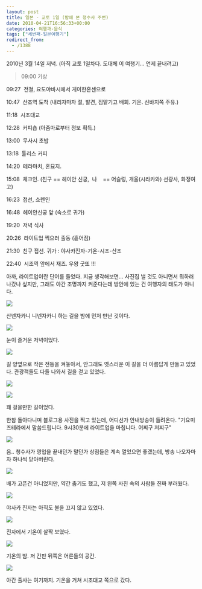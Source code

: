```yaml
---
layout: post
title: 일본 - 교토 1일 (밤에 본 청수사 주변)
date: 2010-04-21T16:56:33+00:00
categories: 여행과-음식
tags: ["세번째-일본여행기"]
redirect_from:
  - /1388
---
```


2010년 3월 14일 저녁. (아직 교토 1일차다. 도대체 이 여행기... 언제 끝내려고)

> 09:00 기상

09:27  전철, 요도야바시에서 게이한혼센으로

10:47  산조역 도착 (내리자마자 절, 발견, 짐맡기고 배회. 기온. 신바지쪽 주유.)

11:18  시조대교

12:28  커피숍 (아줌마로부터 정보 획득.)

13:00  무사시 초밥

13:18  툴리스 커피

14:20  테라마치, 혼묘지.

15:08  체크인. (친구 == 헤이안 신궁,  나    == 어슬렁, 개울(시라카와) 선광사, 화정여고)

16:23  접선, 쇼렌인

16:48  헤이안신궁 앞 (숙소로 귀가)

19:20  저녁 식사

20:26  라이트업 찍으러 출동 (흩어짐)

21:30  친구 접선. 귀가 : 야사카진자-기온-시조-산조

22:40  시조역 앞에서 재즈. 우왕 굿또 !!!

아까, 라이트업이란 단어를 들었다. 지금 생각해보면... 사진집 낼 것도 아니면서 뭐하러 나갔나 싶지만, 그래도 야간 조명까지 켜준다는데 방안에 있는 건 여행자의 태도가 아니다.

![ ](/assets/media/uploads_1_cfile6.uf.1374C9014BB70CCD54CD6E.jpg)

산넨자카니 니넨자카니 하는 길을 밤에 먼저 만난 것이다.

![ ](/assets/media/uploads_1_cfile9.uf.2057E2044BB70DA27CFA49.jpg)

눈이 즐거운 저녁이었다.

![ ](/assets/media/uploads_1_cfile27.uf.154E90224BB70FA93DE195.jpg)

길 양옆으로 작은 전등을 켜놓아서, 안그래도 옛스러운 이 길을 더 아름답게 만들고 있었다. 관광객들도 다들 나와서 길을 걷고 있었다.

![ ](/assets/media/uploads_1_cfile7.uf.2079C1234BB7103D276984.jpg)

![ ](/assets/media/uploads_1_cfile5.uf.1365F2214BB7108587E1C4.jpg)

꽤 걸을만한 길이었다.

한참 돌아다니며 블로그용 사진을 찍고 있는데, 어디선가 안내방송이 들려온다. "기요미즈테라에서 말씀드립니다. 9시30분에 라이트업을 마칩니다. 어찌구 저찌구"

![ ](/assets/media/uploads_1_cfile2.uf.160A7F024BB70D417DD53B.jpg)

음.. 청수사가 영업을 끝내던가 말던가 상점들은 계속 열었으면 좋겠는데, 방송 나오자마자 하나씩 닫아버린다.

![ ](/assets/media/uploads_1_cfile28.uf.121933204BB710F915F419.jpg)

배가 고픈건 아니었지만, 약간 춥기도 했고, 저 왼쪽 사진 속의 사람들 진짜 부러웠다.

![ ](/assets/media/uploads_1_cfile9.uf.1731A2044BB71F751B892E.jpg)

야사카 진자는 아직도 불을 끄지 않고 있었다.

![ ](/assets/media/uploads_1_cfile24.uf.1931A2044BB71F761C02D7.jpg)

진자에서 기온이 살짝 보였다.

![ ](/assets/media/uploads_1_cfile7.uf.2031A2044BB71F761D45E0.jpg)

기온의 밤. 저 간판 뒤쪽은 어른들의 공간.

![ ](/assets/media/uploads_1_cfile24.uf.1457E2044BB70DA480FBEB.jpg)

야간 출사는 여기까지. 기온을 거쳐 시조대교 쪽으로 갔다.
